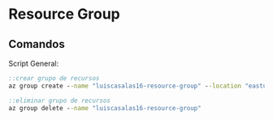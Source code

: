 # Resource Group

## Comandos

Script General:

```cmd
::crear grupo de recursos
az group create --name "luiscasalas16-resource-group" --location "eastus2"
```

```cmd
::eliminar grupo de recursos
az group delete --name "luiscasalas16-resource-group"
```
